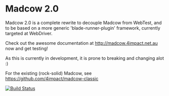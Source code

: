 # Madcow 2.0  

Madcow 2.0 is a complete rewrite to decouple Madcow from WebTest, and to be based on a more generic 'blade-runner-plugin' framework, currently targeted at WebDriver.

Check out the awesome documentation at http://madcow.4impact.net.au now and get testing!

As this is currently in development, it is prone to breaking and changing alot :)

For the existing (rock-solid) Madcow, see https://github.com/4impact/madcow-classic

[![Build Status](https://travis-ci.org/4impact/madcow.png)](https://travis-ci.org/4impact/madcow)
